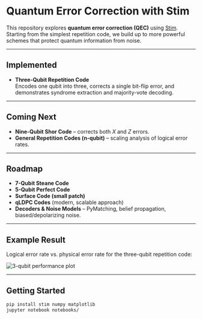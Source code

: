 # Quantum Error Correction with Stim

This repository explores **quantum error correction (QEC)** using [Stim](https://github.com/quantumlib/Stim).  
Starting from the simplest repetition code, we build up to more powerful schemes that protect quantum information from noise.

---

## Implemented

- **Three-Qubit Repetition Code**  
  Encodes one qubit into three, corrects a single bit-flip error, and demonstrates syndrome extraction and majority-vote decoding.

---

## Coming Next

- **Nine-Qubit Shor Code** – corrects both $X$ and $Z$ errors.  
- **General Repetition Codes (n-qubit)** – scaling analysis of logical error rates.

---

## Roadmap

- **7-Qubit Steane Code**  
- **5-Qubit Perfect Code**  
- **Surface Code (small patch)**  
- **qLDPC Codes** (modern, scalable approach)  
- **Decoders & Noise Models** – PyMatching, belief propagation, biased/depolarizing noise.

---

## Example Result

Logical error rate vs. physical error rate for the three-qubit repetition code:

![3-qubit performance plot](plots/three_qubit_logical_vs_physical.png)

---

## Getting Started

```bash
pip install stim numpy matplotlib
jupyter notebook notebooks/
